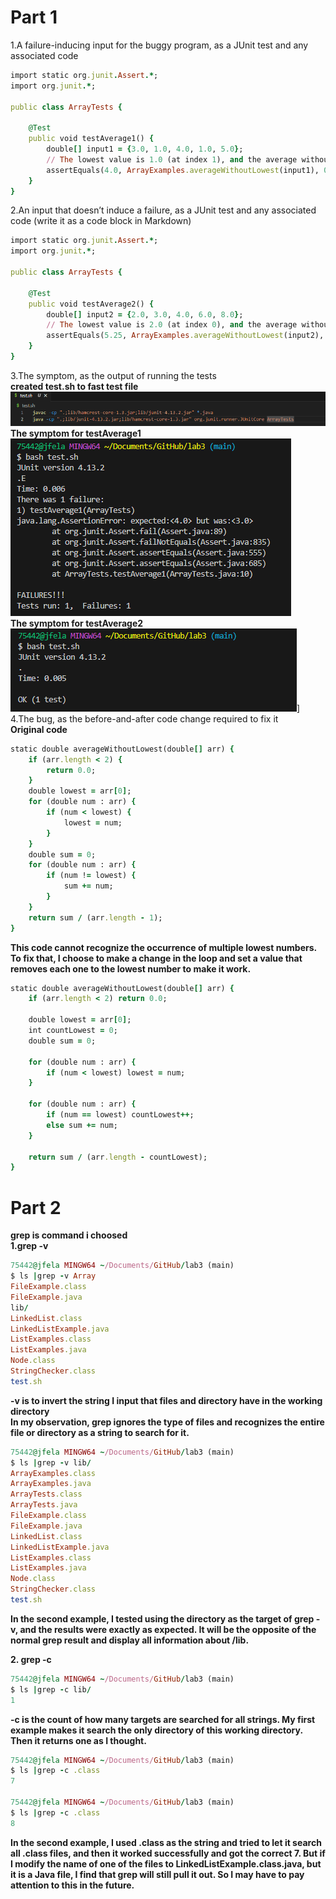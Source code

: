 # Part 1
1.A failure-inducing input for the buggy program, as a JUnit test and any associated code
```ruby
import static org.junit.Assert.*;
import org.junit.*;

public class ArrayTests {

    @Test
    public void testAverage1() {
        double[] input1 = {3.0, 1.0, 4.0, 1.0, 5.0};
        // The lowest value is 1.0 (at index 1), and the average without the lowest is (3.0 + 4.0 + 5.0) / 3 = 4.0.
        assertEquals(4.0, ArrayExamples.averageWithoutLowest(input1), 0.001); 
    }
}
```
2.An input that doesn’t induce a failure, as a JUnit test and any associated code (write it as a code block in Markdown)
```ruby
import static org.junit.Assert.*;
import org.junit.*;

public class ArrayTests {

    @Test
    public void testAverage2() {
        double[] input2 = {2.0, 3.0, 4.0, 6.0, 8.0};
        // The lowest value is 2.0 (at index 0), and the average without the lowest is (3.0 + 4.0 + 6.0 + 8.0) / 4 = 5.25.
        assertEquals(5.25, ArrayExamples.averageWithoutLowest(input2), 0.001); 
    }
}
```
3.The symptom, as the output of running the tests<br>
__created test.sh to fast test file__ <br>
![Image](3.01.png)  <br>
__The symptom for testAverage1__ <br>
![Image](3.02.png)  <br>
__The symptom for testAverage2__ <br>
![Image](3.03.png)] <br>
4.The bug, as the before-and-after code change required to fix it <br>
__Original code__ <br>
```ruby
static double averageWithoutLowest(double[] arr) {
    if (arr.length < 2) {
        return 0.0;
    }
    double lowest = arr[0];
    for (double num : arr) {
        if (num < lowest) {
            lowest = num;
        }
    }
    double sum = 0;
    for (double num : arr) {
        if (num != lowest) {
            sum += num;
        }
    }
    return sum / (arr.length - 1);
}
```
__This code cannot recognize the occurrence of multiple lowest numbers.__ <br>
__To fix that, I choose to make a change in the loop and set a value that removes each one to the lowest number to make it work.__ <br>
```ruby
static double averageWithoutLowest(double[] arr) {
    if (arr.length < 2) return 0.0;

    double lowest = arr[0];
    int countLowest = 0;
    double sum = 0;

    for (double num : arr) {
        if (num < lowest) lowest = num;
    }

    for (double num : arr) {
        if (num == lowest) countLowest++;
        else sum += num;
    }

    return sum / (arr.length - countLowest);
}
```
# Part 2 <br>
__grep is command i choosed__ <br>
__1.grep -v__ <br>
```ruby
75442@jfela MINGW64 ~/Documents/GitHub/lab3 (main)
$ ls |grep -v Array
FileExample.class
FileExample.java
lib/
LinkedList.class
LinkedListExample.java
ListExamples.class
ListExamples.java
Node.class
StringChecker.class
test.sh
```
__-v is to invert the string I input that files and directory have in the working directory__ <br>
__In my observation, grep ignores the type of files and recognizes the entire file or directory as a string to search for it.__ <br>

```ruby
75442@jfela MINGW64 ~/Documents/GitHub/lab3 (main)
$ ls |grep -v lib/
ArrayExamples.class
ArrayExamples.java
ArrayTests.class
ArrayTests.java
FileExample.class
FileExample.java
LinkedList.class
LinkedListExample.java
ListExamples.class
ListExamples.java
Node.class
StringChecker.class
test.sh
```
__In the second example, I tested using the directory as the target of grep -v, and the results were exactly as expected. It will be the opposite of the normal grep result and display all information about /lib.__ <br>

__2. grep -c__
```ruby
75442@jfela MINGW64 ~/Documents/GitHub/lab3 (main)
$ ls |grep -c lib/
1
```
__-c is the count of how many targets are searched for all strings. My first example makes it search the only directory of this working directory. Then it returns one as I thought.__ <br>
```ruby
75442@jfela MINGW64 ~/Documents/GitHub/lab3 (main)
$ ls |grep -c .class
7

75442@jfela MINGW64 ~/Documents/GitHub/lab3 (main)
$ ls |grep -c .class
8
```
__In the second example, I used .class as the string and tried to let it search all .class files, and then it worked successfully and got the correct 7. But if I modify the name of one of the files to LinkedListExample.class.java, but it is a Java file, I find that grep will still pull it out. So I may have to pay attention to this in the future.__ <br>







